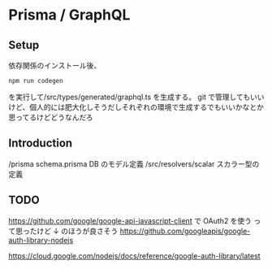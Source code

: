 # Prisma / GraphQL

## Setup

依存関係のインストール後、

```
npm run codegen
```

を実行して/src/types/generated/graphql.ts を生成する。
git で管理してもいいけど、個人的には肥大化しそうだしそれぞれの環境で生成するでもいいかなとか思ってるけどどうなんだろ

## Introduction

/prisma schema.prisma DB のモデル定義
/src/resolvers/scalar スカラー型の定義

## TODO

https://github.com/google/google-api-javascript-client
で OAuth2 を使う
って思ったけど ↓ のほうが良さそう
https://github.com/googleapis/google-auth-library-nodejs

https://cloud.google.com/nodejs/docs/reference/google-auth-library/latest
